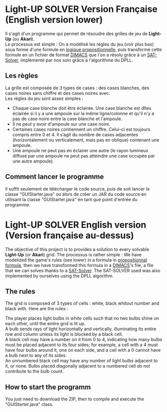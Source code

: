 # Light-UP SOLVER Version Française (English version lower)

Il s'agit d'un programme qui permet de résoudre des grilles de jeu de **Light-Up** (ou **Akari**).  
Le processus est simple : On a modélisé les régles du jeu (voir plus bas) sous forme d'une formule en [logique propositionnelle](https://fr.wikipedia.org/wiki/Formule_propositionnelle), puis transformé cette formule en un fichier de format [DIMACS](https://jix.github.io/varisat/manual/0.2.0/formats/dimacs.html) que l'on a résolu grâce à un [SAT-Solver](https://en.wikipedia.org/wiki/SAT_solver), implémenté par nos soin grâce à l'algorithme du DPLL.


## Les règles  
La grille est composée de 3 types de cases : des cases blanches, des cases noires sans chiffre et des cases noires avec.  
Les règles du jeu sont assez simples :  

- Chaque case blanche doit être éclairée. Une case blanche est dîtes éclairée si il y a une ampoule sur la même ligne/colonne et qu'il n'y a pas de case noire entre la case blanche et l'ampoule.
- Il ne peut y avoir d'ampoule sur une case noire.
- Certaines cases noires contiennent un chiffre. Celui-ci est toujours compris entre 0 et 4. Il s’agit du nombre de cases adjacentes (horizontalement ou verticalement, mais pas en oblique) contenant une ampoule.
- Une ampoule ne peut pas en éclairer une autre (le rayon lumineux diffusé par une ampoule ne peut pas atteindre une case occupée par une autre ampoule).  


## Comment lancer le programme 
Il suffit seulement de télécharger le code source, puis de soit lancer la classe "GUIStarter.java" ou alors de créer un JAR du code source en utilisant la classe "GUIStarter.java" en tant que point d'entrée du programme.  




# Light-UP SOLVER English version (Version française au-dessus)

The objective of this project is to provides a solution to every solvable **Light-Up** (or **Akari**) grid.
The processus is rather simple : We have modelized the game's rules (see lower) in a formula in [propositionnal formula](https://en.wikipedia.org/wiki/Propositional_formula), then we have transformed this formula in a [DIMACS](https://jix.github.io/varisat/manual/0.2.0/formats/dimacs.html)'s file, a file that we can solves thanks to a [SAT-Solver](https://en.wikipedia.org/wiki/SAT_solver). The SAT-SOLVER used was also implemented by ourselves using the DPLL algorithm.


## The rules
The grid is composed of 3 types of cells : white, black whitout number and black with.
Here are the rules : 

The player places light bulbs in white cells such that no two bulbs shine on each other, until the entire grid is lit up.  
A bulb sends rays of light horizontally and vertically, illuminating its entire row and column unless its light is blocked by a black cell.  
A black cell may have a number on it from 0 to 4, indicating how many bulbs must be placed adjacent to its four sides; for example, a cell with a 4 must have four bulbs around it, one on each side, and a cell with a 0 cannot have a bulb next to any of its sides.  
An unnumbered black cell may have any number of light bulbs adjacent to it, or none. Bulbs placed diagonally adjacent to a numbered cell do not contribute to the bulb count.


## How to start the programm
You just need to download the ZIP, then to compile and execute the "GUIStarter.java" class. 
